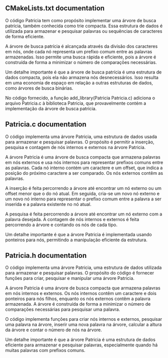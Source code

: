 ## CMakeLists.txt documentation
O código Patricia tem como propósito implementar uma árvore de busca patrícia, também conhecida como trie compacta. Essa estrutura de dados é utilizada para armazenar e pesquisar palavras ou sequências de caracteres de forma eficiente. 

A árvore de busca patrícia é alcançada através da divisão dos caracteres em nós, onde cada nó representa um prefixo comum entre as palavras armazenadas. Isso permite uma busca rápida e eficiente, pois a árvore é construída de forma a minimizar o número de comparações necessárias.

Um detalhe importante é que a árvore de busca patrícia é uma estrutura de dados compacta, pois ela não armazena nós desnecessários. Isso resulta em uma economia de espaço em relação a outras estruturas de dados, como árvores de busca binárias.

No código fornecido, a função add_library(Patricia Patricia.c) adiciona o arquivo Patricia.c à biblioteca Patricia, que provavelmente contém a implementação da árvore de busca patrícia.
## Patricia.c documentation
O código implementa uma árvore Patricia, uma estrutura de dados usada para armazenar e pesquisar palavras. O propósito é permitir a inserção, pesquisa e contagem de nós internos e externos na árvore Patricia.

A árvore Patricia é uma árvore de busca compacta que armazena palavras em nós externos e usa nós internos para representar prefixos comuns entre as palavras. Cada nó interno contém um caractere e um offset, que indica a posição do próximo caractere a ser comparado. Os nós externos contêm as palavras.

A inserção é feita percorrendo a árvore até encontrar um nó externo ou um offset menor que o do nó atual. Em seguida, cria-se um novo nó externo e um novo nó interno para representar o prefixo comum entre a palavra a ser inserida e a palavra existente no nó atual.

A pesquisa é feita percorrendo a árvore até encontrar um nó externo com a palavra desejada. A contagem de nós internos e externos é feita percorrendo a árvore e contando os nós de cada tipo.

Um detalhe importante é que a árvore Patricia é implementada usando ponteiros para nós, permitindo a manipulação eficiente da estrutura.
## Patricia.h documentation
O código implementa uma árvore Patricia, uma estrutura de dados utilizada para armazenar e pesquisar palavras. O propósito do código é fornecer funções para criar, pesquisar e manipular uma árvore Patricia.

A árvore Patricia é uma árvore de busca compacta que armazena palavras em nós internos e externos. Os nós internos contêm um caractere e dois ponteiros para nós filhos, enquanto os nós externos contêm a palavra armazenada. A árvore é construída de forma a minimizar o número de comparações necessárias para pesquisar uma palavra.

O código implementa funções para criar nós internos e externos, pesquisar uma palavra na árvore, inserir uma nova palavra na árvore, calcular a altura da árvore e contar o número de nós na árvore.

Um detalhe importante é que a árvore Patricia é uma estrutura de dados eficiente para armazenar e pesquisar palavras, especialmente quando há muitas palavras com prefixos comuns.
